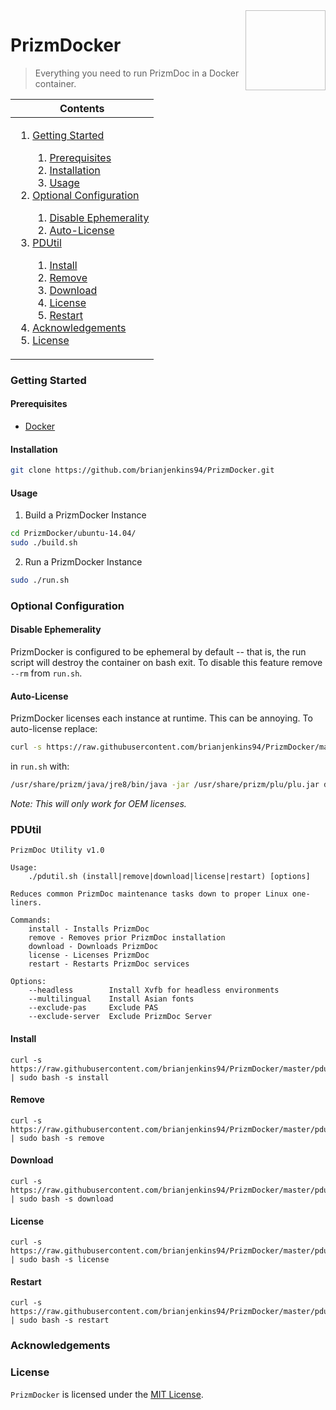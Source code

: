 <img height="128px" width="128px" align="right" />

# PrizmDocker

> Everything you need to run PrizmDoc in a Docker container.

<table>
	<thead>
		<tr>
			<th align="center"><strong>Contents</strong></th>
		</tr>
	</thead>
	<tbody>
		<tr>
			<td>
				<ol>
					<li><a href="#getting-started">Getting Started</a></li>
					<ol>
						<li><a href="#prerequisites">Prerequisites</a></li>
						<li><a href="#installation">Installation</a></li>
						<li><a href="#usage">Usage</a></li>
					</ol>
					<li><a href="#optional-configuration">Optional Configuration</a></li>
					<ol>
						<li><a href="#disable-ephemerality">Disable Ephemerality</a></li>
						<li><a href="#auto-license">Auto-License</a></li>
					</ol>
					<li><a href="#pdutil">PDUtil</a></li>
					<ol>
						<li><a href="#install">Install</a></li>
						<li><a href="#remove">Remove</a></li>
						<li><a href="#download">Download</a></li>
						<li><a href="#license">License</a></li>
						<li><a href="#restart">Restart</a></li>
					</ol>
					<li><a href="#acknowledgements">Acknowledgements</a></li>
					<li><a href="#license">License</a></li>
				</ol>
			</td>
		</tr>
	</tbody>
</table>

### Getting Started

#### Prerequisites

- [Docker](https://store.docker.com/)

#### Installation

```bash
git clone https://github.com/brianjenkins94/PrizmDocker.git
```

#### Usage

1. Build a PrizmDocker Instance

```bash
cd PrizmDocker/ubuntu-14.04/
sudo ./build.sh
```

2. Run a PrizmDocker Instance

```bash
sudo ./run.sh
```

### Optional Configuration

#### Disable Ephemerality

PrizmDocker is configured to be ephemeral by default -- that is, the run script will destroy the container on bash exit. To disable this feature remove `--rm` from `run.sh`.

#### Auto-License

PrizmDocker licenses each instance at runtime. This can be annoying. To auto-license replace:

```bash
curl -s https://raw.githubusercontent.com/brianjenkins94/PrizmDocker/master/pdutil.sh | bash -s license
```

in `run.sh` with:

```bash
/usr/share/prizm/java/jre8/bin/java -jar /usr/share/prizm/plu/plu.jar deploy write "PrizmDoc" <YOUR_OEM_LICENSE_KEY>
```

*Note: This will only work for OEM licenses.*

### PDUtil

```
PrizmDoc Utility v1.0

Usage:
    ./pdutil.sh (install|remove|download|license|restart) [options]

Reduces common PrizmDoc maintenance tasks down to proper Linux one-liners.

Commands:
    install - Installs PrizmDoc
    remove - Removes prior PrizmDoc installation
    download - Downloads PrizmDoc
    license - Licenses PrizmDoc
    restart - Restarts PrizmDoc services

Options:
    --headless        Install Xvfb for headless environments
    --multilingual    Install Asian fonts
    --exclude-pas     Exclude PAS
    --exclude-server  Exclude PrizmDoc Server
```

#### Install

    curl -s https://raw.githubusercontent.com/brianjenkins94/PrizmDocker/master/pdutil.sh | sudo bash -s install

#### Remove

    curl -s https://raw.githubusercontent.com/brianjenkins94/PrizmDocker/master/pdutil.sh | sudo bash -s remove

#### Download

    curl -s https://raw.githubusercontent.com/brianjenkins94/PrizmDocker/master/pdutil.sh | sudo bash -s download

#### License

    curl -s https://raw.githubusercontent.com/brianjenkins94/PrizmDocker/master/pdutil.sh | sudo bash -s license

#### Restart

    curl -s https://raw.githubusercontent.com/brianjenkins94/PrizmDocker/master/pdutil.sh | sudo bash -s restart

### Acknowledgements

### License

`PrizmDocker` is licensed under the [MIT License](https://github.com/brianjenkins94/PrizmDocker/blob/master/LICENSE).
